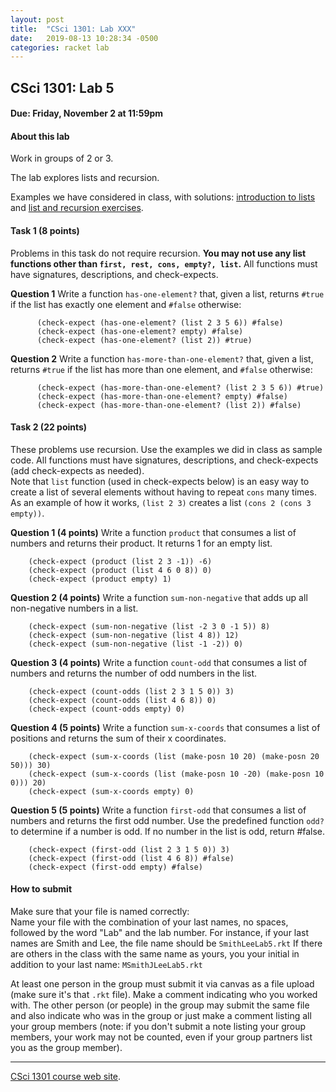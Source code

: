 ```yaml
---
layout: post
title:  "CSci 1301: Lab XXX"
date:   2019-08-13 10:28:34 -0500
categories: racket lab
---
```


CSci 1301: Lab 5
----------------

#### Due: Friday, November 2 at 11:59pm

#### About this lab

Work in groups of 2 or 3.

The lab explores lists and recursion.

Examples we have considered in class, with solutions: [introduction to
lists](../examples/lists-solutions.rkt) and [list and recursion
exercises](../examples/lists-exercises-solutions.rkt).

#### Task 1 (8 points)

Problems in this task do not require recursion. **You may not use any
list functions other than `first, rest, cons, empty?, list`.** All
functions must have signatures, descriptions, and check-expects.

**Question 1** Write a function `has-one-element?` that, given a list,
returns `#true` if the list has exactly one element and `#false`
otherwise:

          (check-expect (has-one-element? (list 2 3 5 6)) #false)
          (check-expect (has-one-element? empty) #false)
          (check-expect (has-one-element? (list 2)) #true)
      

**Question 2** Write a function `has-more-than-one-element?` that, given
a list, returns `#true` if the list has more than one element, and
`#false` otherwise:

          (check-expect (has-more-than-one-element? (list 2 3 5 6)) #true)
          (check-expect (has-more-than-one-element? empty) #false)
          (check-expect (has-more-than-one-element? (list 2)) #false)
      

#### Task 2 (22 points)

These problems use recursion. Use the examples we did in class as sample
code. All functions must have signatures, descriptions, and
check-expects (add check-expects as needed).\
Note that `list` function (used in check-expects below) is an easy way
to create a list of several elements without having to repeat `cons`
many times. As an example of how it works, `(list 2 3)` creates a list
`(cons 2 (cons 3 empty))`.

**Question 1 (4 points)** Write a function `product` that consumes a
list of numbers and returns their product. It returns 1 for an empty
list.

        (check-expect (product (list 2 3 -1)) -6)
        (check-expect (product (list 4 6 0 8)) 0)
        (check-expect (product empty) 1)

**Question 2 (4 points)** Write a function `sum-non-negative` that adds
up all non-negative numbers in a list.

        (check-expect (sum-non-negative (list -2 3 0 -1 5)) 8)
        (check-expect (sum-non-negative (list 4 8)) 12)
        (check-expect (sum-non-negative (list -1 -2)) 0)

**Question 3 (4 points)** Write a function `count-odd` that consumes a
list of numbers and returns the number of odd numbers in the list.

        (check-expect (count-odds (list 2 3 1 5 0)) 3)
        (check-expect (count-odds (list 4 6 8)) 0)
        (check-expect (count-odds empty) 0)

**Question 4 (5 points)** Write a function `sum-x-coords` that consumes
a list of positions and returns the sum of their x coordinates.

        (check-expect (sum-x-coords (list (make-posn 10 20) (make-posn 20 50))) 30)
        (check-expect (sum-x-coords (list (make-posn 10 -20) (make-posn 10 0))) 20)
        (check-expect (sum-x-coords empty) 0)

**Question 5 (5 points)** Write a function `first-odd` that consumes a
list of numbers and returns the first odd number. Use the predefined
function `odd?` to determine if a number is odd. If no number in the
list is odd, return \#false.

        (check-expect (first-odd (list 2 3 1 5 0)) 3)
        (check-expect (first-odd (list 4 6 8)) #false)
        (check-expect (first-odd empty) #false)

#### How to submit

Make sure that your file is named correctly:\
Name your file with the combination of your last names, no spaces,
followed by the word \"Lab\" and the lab number. For instance, if your
last names are Smith and Lee, the file name should be `SmithLeeLab5.rkt`
If there are others in the class with the same name as yours, you your
initial in addition to your last name: `MSmithJLeeLab5.rkt`

At least one person in the group must submit it via canvas as a file
upload (make sure it\'s that `.rkt` file). Make a comment indicating who
you worked with. The other person (or people) in the group may submit
the same file and also indicate who was in the group or just make a
comment listing all your group members (note: if you don\'t submit a
note listing your group members, your work may not be counted, even if
your group partners list you as the group member).

------------------------------------------------------------------------

[CSci 1301 course web site](../index.html).
